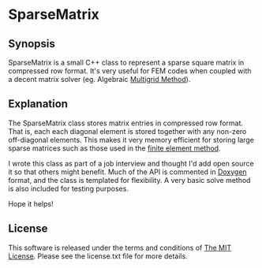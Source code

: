 # SparseMatrix

## Synopsis

SparseMatrix is a small C++ class to represent a sparse square matrix in
compressed row format.  It's very useful for FEM codes when coupled with a
decent matrix solver (eg. Algebraic [Multigrid Method](http://en.wikipedia.org/wiki/Multigrid_method "Multigrid Method")).

## Explanation

The SparseMatrix class stores matrix entries in compressed row format.  That is,
each each diagonal element is stored together with any non-zero off-diagonal
elements.  This makes it very memory efficient for storing large sparse matrices
such as those used in the [finite element method](http://en.wikipedia.org/wiki/Finite_element_method "Finite Element Method").

I wrote this class as part of a job interview and thought I'd add open source it
so that others might benefit.  Much of the API is commented in [Doxygen](http://www.doxygen.org "Doxygen")
format, and the class is templated for flexibility.  A very basic solve method
is also included for testing purposes.

Hope it helps!

## License

This software is released under the terms and conditions of [The MIT
License](http://www.opensource.org/licenses/mit-license.php "The MIT License").
Please see the license.txt file for more details.
